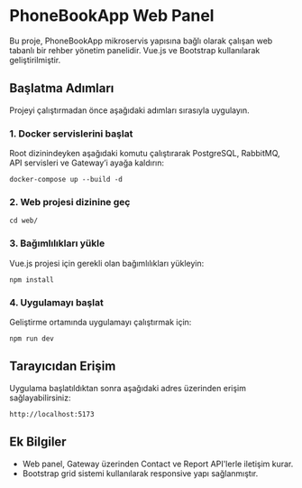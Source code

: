 # PhoneBookApp Web Panel

Bu proje, PhoneBookApp mikroservis yapısına bağlı olarak çalışan web tabanlı bir rehber yönetim panelidir. Vue.js ve Bootstrap kullanılarak geliştirilmiştir.

## Başlatma Adımları

Projeyi çalıştırmadan önce aşağıdaki adımları sırasıyla uygulayın.

### 1. Docker servislerini başlat

Root dizinindeyken aşağıdaki komutu çalıştırarak PostgreSQL, RabbitMQ, API servisleri ve Gateway’i ayağa kaldırın:

````
docker-compose up --build -d
````

### 2. Web projesi dizinine geç

````
cd web/
````


### 3. Bağımlılıkları yükle

Vue.js projesi için gerekli olan bağımlılıkları yükleyin:

````
npm install
````


### 4. Uygulamayı başlat

Geliştirme ortamında uygulamayı çalıştırmak için:

````
npm run dev
````


## Tarayıcıdan Erişim

Uygulama başlatıldıktan sonra aşağıdaki adres üzerinden erişim sağlayabilirsiniz:

````
http://localhost:5173
````


## Ek Bilgiler

- Web panel, Gateway üzerinden Contact ve Report API'lerle iletişim kurar.
- Bootstrap grid sistemi kullanılarak responsive yapı sağlanmıştır.
